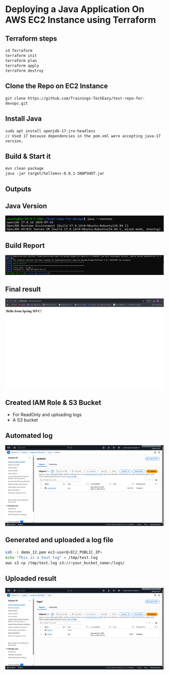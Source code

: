 # Deploying a Java Application On AWS EC2 Instance using Terraform 

## Terraform steps
```shell
cd Terraform
terraform init
terraform plan
terraform apply
terraform destroy
```

## Clone the Repo on EC2 Instance
```shell
git clone https://github.com/Trainings-TechEazy/test-repo-for-devops.git
```

## Install Java
```
sudo apt install openjdk-17-jre-headless
// Used 17 because dependencies in the pom.xml were accepting java-17 version.
```

## Build & Start it
```shell
mvn clean package
java -jar target/hellomvc-0.0.1-SNAPSHOT.jar
```

## Outputs
## Java Version
![Java_version](/images/java-version.png)

## Build Report
![Build_report](/images/build.png)

## Final result
![Final_result](/images/after_deployed.png)

## Created IAM Role & S3 Bucket
+ For ReadOnly and uploading logs
+ A S3 bucket

## Automated log
![Automated_log](/images/automated_log.png)

## Generated and uploaded a log file
```sh
ssh -i demo_12.pem ec2-user@<EC2_PUBLIC_IP>
echo "This is a test log" > /tmp/test.log
aws s3 cp /tmp/test.log s3://<your_bucket_name>/logs/
```

## Uploaded result
![uploaded_log](/images\uploaded-log.png)